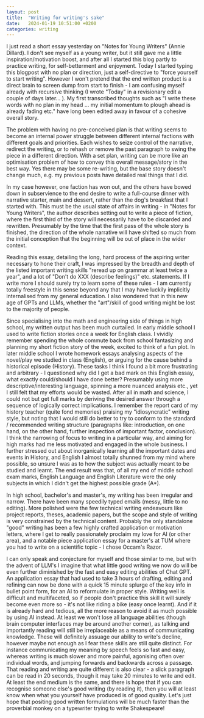 ```yaml
---
layout: post
title:  "Writing for writing's sake"
date:   2024-01-19 10:51:00 +0200
categories: writing
---
```


I just read a short essay yesterday on "Notes for Young Writers" (Annie Dillard). I don't see myself as a young writer, but it still gave me a little inspiration/motivation boost, and after all I started this blog partly to practice writing, for self-betterment and enjoyment. Today I started typing this blogpost with no plan or direction, just a self-directive to "force yourself to start writing". However I won't pretend that the end written product is a direct brain to screen dump from start to finish - I am confusing myself already with recursive thinking (I wrote "Today" in a revisionary edit a couple of days later... ). My first transcribed thoughts such as "I write these words with no plan in my head ... my initial momentum to plough ahead is already fading etc." have long been edited away in favour of a cohesive overall story.


The problem with having no pre-conceived plan is that writing seems to become an internal power struggle between different internal factions with different goals and priorities. Each wishes to seize control of the narrative, redirect the writing, or to rehash or remove the past paragraph to swing the piece in a different direction. With a set plan, writing can be more like an optimisation problem of how to convey this overall message/story in the best way. Yes there may be some re-writing, but the base story doesn't change much, e.g. my previous posts have detailed real things that I did.

In my case however, one faction has won out, and the others have bowed down in subservience to the end desire to write a full-course dinner with narrative starter, main and dessert, rather than the dog's breakfast that I started with. This must be the usual state of affairs in writing - in "Notes for Young Writers", the author describes setting out to write a piece of fiction, where the first third of the story will necessarily have to be discarded and rewritten. Presumably by the time that the first pass of the whole story is finished, the direction of the whole narrative will have shifted so much from the initial conception that the beginning will be out of place in the wider context. 

Reading this essay, detailing the long, hard process of the aspiring writer necessary to hone their craft, I was impressed by the breadth and depth of the listed important writing skills "reread up on grammar at least twice a year", and a lot of "Don't do XXX (describe feelings)" etc. statements. If I write more I should surely try to learn some of these rules - I am currently totally freestyle in this sense beyond any that I may have luckily implicitly internalised from my general education. I also wondered that in this new age of GPTs and LLMs, whether the "art"/skill of good writing might be lost to the majority of people. 

Since specialising into the math and engineering side of things in high school, my written output has been much curtailed. In early middle school I used to write fiction stories once a week for English class. I vividly remember spending the whole commute back from school fantasizing and planning my short fiction story of the week, excited to think of a fun plot. In later middle school I wrote homework essays analysing aspects of the novel/play we studied in class (English), or arguing for the cause behind a historical episode (History). These tasks I think I found a bit more frustrating and arbitrary - I questioned why did I get a bad mark on this English essay, what exactly could/should I have done better? Presumably using more descriptive/interesting language, spinning a more nuanced analysis etc., yet I still felt that my efforts would be wasted. After all in math and science, I could not but get full marks by deriving the desired answer through a sequence of logically correct implications. I remember the report card of my history teacher (quite fond memories) praising my "idiosyncratic" writing style, but noting that I would still do better to try to conform to the standard / recommended writing structure (paragraphs like: introduction, on one hand, on the other hand, further inspection of important factor, conclusion). I think the narrowing of focus to writing in a particular way, and aiming for high marks had me less motivated and engaged in the whole business. I further stressed out about inorganically learning all the important dates and events in History, and English I almost totally shunned from my mind where possible, so unsure I was as to how the subject was actually meant to be studied and learnt. The end result was that, of all my end of middle school exam marks, English Language and English Literature were the only subjects in which I didn't get the highest possible grade (A*).

In high school, bachelor's and master's, my writing has been irregular and narrow. There have been many speedily typed emails (messy, little to no editing). More polished were the few technical writing endeavours like project reports, theses, academic papers, but the scope and style of writing is very constrained by the technical content. Probably the only standalone "good" writing has been a few highly crafted application or motivation letters, where I get to really passionately proclaim my love for AI (or other area), and a notable piece application essay for a master's at TUM where you had to write on a scientific topic - I chose Occam's Razor.

I can only speak and conjecture for myself and those similar to me, but with the advent of LLM's I imagine that what little good writing we now do will be even further diminished by the fast and easy editing abilities of Chat GPT. An application essay that had used to take 3 hours of drafting, editing and refining can now be done with a quick 15 minute splurge of the key info in bullet point form, for an AI to reformulate in proper style. Writing well is difficult and multifaceted, so if people don't practice this skill it will surely become even more so - it's not like riding a bike (easy once learnt). And if it is already hard and tedious, all the more reason to avoid it as much possible by using AI instead. At least we won't lose all language abilities (though brain computer interfaces may be around another corner), as talking and importantly reading will still be irreplaceable as a means of communicating knowledge. These will definitely assuage our ability to write's decline, however maybe not enough as I fear these skills are still quite distinct. For instance communicating my meaning by speech feels so fast and easy, whereas writing is much slower and more painful, agonising often over individual words, and jumping forwards and backwards across a passage. That reading and writing are quite different is also clear - a slick paragraph can be read in 20 seconds, though it may take 20 minutes to write and edit. At least the end medium is the same, and there is hope that if you can recognise someone else's good writing (by reading it), then you will at least know when what you yourself have produced is of good quality. Let's just hope that positing good written formulations will be much faster than the proverbial monkey on a typewriter trying to write Shakespeare!